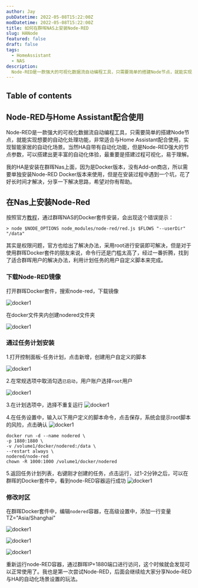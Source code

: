 ```yaml
---
author: Jay
pubDatetime: 2022-05-08T15:22:00Z
modDatetime: 2022-05-08T15:22:00Z
title: 如何在群晖NAS上安装Node-RED
slug: HANode
featured: false
draft: false
tags:
  - HomeAssistant
  - NAS
description:
  Node-RED是一款强大的可视化数据流自动编程工具，只需要简单的搭建Node节点，就能实现想要的自动化处理功能，非常适合与Home Assistant配合使用，实现智能家居的自动化场景。
---
```


## Table of contents

## Node-RED与Home Assistant配合使用

Node-RED是一款强大的可视化数据流自动编程工具，只需要简单的搭建Node节点，就能实现想要的自动化处理功能，非常适合与Home Assistant配合使用，实现智能家居的自动化场景。当然HA自带有自动化功能，但是Node-RED强大的节点参数，可以搭建出更丰富的自动化体验，最重要是搭建过程可视化，易于理解。

我的HA是安装在群晖Nas上面，因为是Docker版本，没有Add-on商店，所以需要单独安装Node-RED Docker版本来使用，但是在安装过程中遇到一个坑，花了好长时间才解决，分享一下解决思路，希望对你有帮助。

## 在Nas上安装Node-Red

按照官方[教程](https://github.com/node-red/node-red-docker)，通过群晖NAS的Docker套件安装，会出现这个错误提示：

```
> node $NODE_OPTIONS node_modules/node-red/red.js $FLOWS "--userDir" "/data"
```

其实是权限问题，官方也给出了解决办法，采用root进行安装即可解决，但是对于使用群晖Docker套件的朋友来说，命令行还是门槛太高了，经过一番折腾，找到了适合群晖用户的解决办法，利用计划任务的用户自定义脚本来完成。

### 下载Node-RED镜像

打开群晖Docker套件，搜索node-red，下载镜像

![docker1](assets/images/docker1.png)

在docker文件夹内创建nodered文件夹

![docker1](assets/images/docker4.png)

### 通过任务计划安装

1.打开控制面板-任务计划，点击新增，创建用户自定义的脚本

![docker1](assets/images/docker2.png)

2.在常规选项中取消勾选``已启动``，用户账户选择``root``用户

![docker1](assets/images/docker3.png)

3.在计划选项中，选择不重复运行
![docker1](assets/images/docker5.png)

4.在任务设置中，输入以下用户定义的脚本命令，点击保存，系统会提示root脚本的风险，点击确认
![docker1](assets/images/docker6.png)

```
docker run -d --name nodered \
-p 1880:1880 \
-v /volume1/docker/nodered:/data \
--restart always \
nodered/node-red
chown -R 1000:1000 /volume1/docker/nodered
```

5.返回任务计划列表，右键刚才创建的任务，点击运行，过1-2分钟之后，可以在群晖的Docker套件中，看到node-RED容器运行成功
![docker1](assets/images/docker7.png)

### 修改时区
在群晖Docker套件中，编辑``nodered``容器，在高级设置中，添加一行变量TZ="Asia/Shanghai"

![docker1](assets/images/docker8.png)

![docker1](assets/images/docker9.png)

![docker1](assets/images/docker10.png)


重新运行node-RED容器，通过群晖IP+1880端口进行访问，这个时候就会发现可以正常使用了。我也是第一次尝试Node-RED，后面会继续给大家分享Node-RED与HA的自动化场景设置的玩法。
